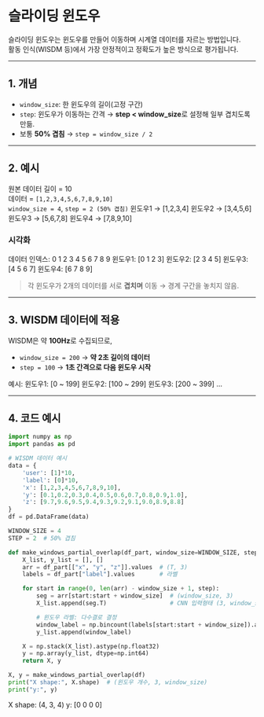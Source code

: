# 슬라이딩 윈도우

슬라이딩 윈도우는 윈도우를 만들어 이동하며 시계열 데이터를 자르는 방법입니다.  
활동 인식(WISDM 등)에서 가장 안정적이고 정확도가 높은 방식으로 평가됩니다.

---

## 1. 개념
- `window_size`: 한 윈도우의 길이(고정 구간)
- `step`: 윈도우가 이동하는 간격 → **step < window_size**로 설정해 일부 겹치도록 만듦.
- 보통 **50% 겹침** → `step = window_size / 2`

---

## 2. 예시
원본 데이터 길이 = 10  
데이터 = `[1,2,3,4,5,6,7,8,9,10]`  
`window_size = 4`, `step = 2 (50% 겹침)`
윈도우1 → [1,2,3,4]
윈도우2 → [3,4,5,6]
윈도우3 → [5,6,7,8]
윈도우4 → [7,8,9,10]

### **시각화**
데이터 인덱스: 0 1 2 3 4 5 6 7 8 9
윈도우1: [0 1 2 3]
윈도우2: [2 3 4 5]
윈도우3: [4 5 6 7]
윈도우4: [6 7 8 9]


> 각 윈도우가 2개의 데이터를 서로 **겹치며** 이동 → 경계 구간을 놓치지 않음.

---

## 3. WISDM 데이터에 적용
WISDM은 약 **100Hz**로 수집되므로,  
- `window_size = 200` → **약 2초 길이의 데이터**  
- `step = 100` → **1초 간격으로 다음 윈도우 시작**

예시:
윈도우1: [0 ~ 199]
윈도우2: [100 ~ 299]
윈도우3: [200 ~ 399]
...

---

## 4. 코드 예시
```python
import numpy as np
import pandas as pd

# WISDM 데이터 예시
data = {
    'user': [1]*10,
    'label': [0]*10,
    'x': [1,2,3,4,5,6,7,8,9,10],
    'y': [0.1,0.2,0.3,0.4,0.5,0.6,0.7,0.8,0.9,1.0],
    'z': [9.7,9.6,9.5,9.4,9.3,9.2,9.1,9.0,8.9,8.8]
}
df = pd.DataFrame(data)

WINDOW_SIZE = 4
STEP = 2  # 50% 겹침

def make_windows_partial_overlap(df_part, window_size=WINDOW_SIZE, step=STEP):
    X_list, y_list = [], []
    arr = df_part[["x", "y", "z"]].values  # (T, 3)
    labels = df_part["label"].values       # 라벨

    for start in range(0, len(arr) - window_size + 1, step):
        seg = arr[start:start + window_size]  # (window_size, 3)
        X_list.append(seg.T)                  # CNN 입력형태 (3, window_size)

        # 윈도우 라벨: 다수결로 결정
        window_label = np.bincount(labels[start:start + window_size]).argmax()
        y_list.append(window_label)

    X = np.stack(X_list).astype(np.float32)
    y = np.array(y_list, dtype=np.int64)
    return X, y

X, y = make_windows_partial_overlap(df)
print("X shape:", X.shape)  # (윈도우 개수, 3, window_size)
print("y:", y)
```
X shape: (4, 3, 4)
y: [0 0 0 0]

